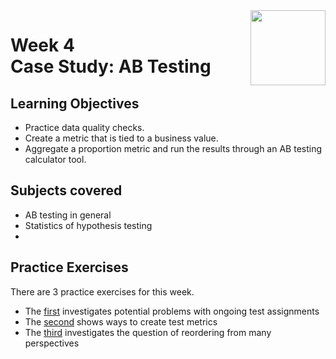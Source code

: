 <a href="../">
  <img src="/img/Data_Wrangling,_Analysis_and_AB_Testing_with_SQL_logo.avif" width="120" align="right">
</a>

# Week 4 <br> Case Study: AB Testing

## Learning Objectives
- Practice data quality checks.
- Create a metric that is tied to a business value.
- Aggregate a proportion metric and run the results through an AB testing calculator tool.

## Subjects covered
- AB testing in general
- Statistics of hypothesis testing
- 


## Practice Exercises

There are 3 practice exercises for this week. 
- The [first](./Practice%20Exercises/test_assignments.sql) investigates potential problems with ongoing test assignments
- The [second](./Practice%20Exercises/create_metric.sql) shows ways to create test metrics
- The [third](./Practice%20Exercises/product_analysis.sql) investigates the question of reordering from many perspectives 
